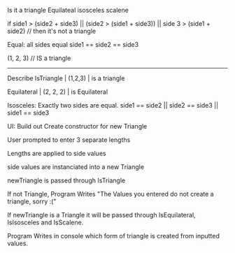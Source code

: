 
Is it a triangle
Equilateal 
isosceles
scalene

if side1 > (side2 + side3) || (side2 > (side1 + side3)) || side 3 > (side1 + side2) // then it's not a triangle

Equal: all sides equal side1 == side2 == side3

(1, 2, 3) // IS a triangle 

-----------------------------------
Describe IsTriangle | (1,2,3) | is a triangle

Equilateral | (2, 2, 2) | is Equilateral

Isosceles: Exactly two sides are equal. side1 == side2 || side2 == side3 || side1 == side3

UI: Build out
Create constructor for new Triangle

User prompted to enter 3 separate lengths

Lengths are applied to side values

side values are instanciated into a new Triangle

newTriangle is passed through IsTriangle

If not Triangle, Program Writes "The Values you entered do not create a triangle, sorry :("

If newTriangle is a Triangle it will be passed through IsEquilateral, IsIsosceles and IsScalene. 

Program Writes in console which form of triangle is created from inputted values. 